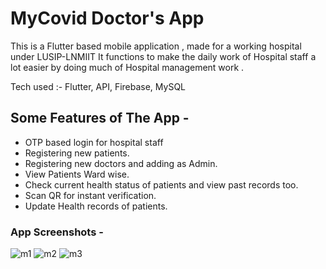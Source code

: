 # MyCovid Doctor's App

This is a Flutter based mobile application , made for a working hospital under LUSIP-LNMIIT 
It functions to make the daily work of Hospital staff a lot easier by doing much of Hospital management work .

Tech used :- Flutter, API, Firebase, MySQL  

## Some Features of The App -

* OTP based login for hospital staff
* Registering new patients.
* Registering new doctors and adding as Admin.
* View Patients Ward wise.
* Check current health status of patients and view past records too.
* Scan QR for instant verification.
* Update Health records of patients.

### App Screenshots -

![m1](https://user-images.githubusercontent.com/58691024/128598034-fa7064f2-9a44-4350-b89d-b6f64da6848c.jpg)
![m2](https://user-images.githubusercontent.com/58691024/128598040-1ec8358e-1845-4166-ac4c-4f780401c464.jpg)
![m3](https://user-images.githubusercontent.com/58691024/128598045-bc2c4d50-d782-437e-bb22-c56af4b411e8.jpg)


